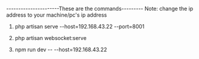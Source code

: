 ----------------------These are the commands---------
Note: change the ip address to your machine/pc's ip address

1. php artisan serve --host=192.168.43.22 --port=8001

2. php artisan websocket:serve

3. npm run dev -- --host=192.168.43.22    